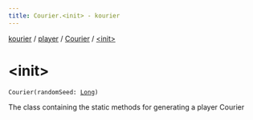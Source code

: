 ```yaml
---
title: Courier.<init> - kourier
---
```


[kourier](../../index.html) / [player](../index.html) / [Courier](index.html) / [&lt;init&gt;](.)

# &lt;init&gt;

`Courier(randomSeed: `[`Long`](https://kotlinlang.org/api/latest/jvm/stdlib/kotlin/-long/index.html)`)`

The class containing the static methods for generating a player Courier

